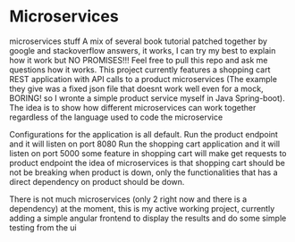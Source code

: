 # Microservices
microservices stuff
A mix of several book tutorial patched together by google and stackoverflow answers, it works, I can try my best to explain how it work but NO PROMISES!!! Feel free to pull this repo and ask me questions how it works. This project currently features a shopping cart REST application with API calls to a product microservices (The example they give was a fixed json file that doesnt work well even for a mock, BORING! so I wronte a simple product service myself in Java Spring-boot). The idea is to show how different microservices can work together regardless of the language used to code the microservice 

Configurations for the application is all default.
Run the product endpoint and it will listen on port 8080
Run the shopping cart application and it will listen on port 5000
some feature in shopping cart will make get requests to product endpoint
the idea of microservices is that shopping cart should be not be breaking when product is down, only the functionalities that has a direct dependency on product should be down.

There is not much microservices (only 2 right now and there is a dependency) at the moment, this is my active working project, currently adding a simple angular frontend to display the results and do some simple testing from the ui
